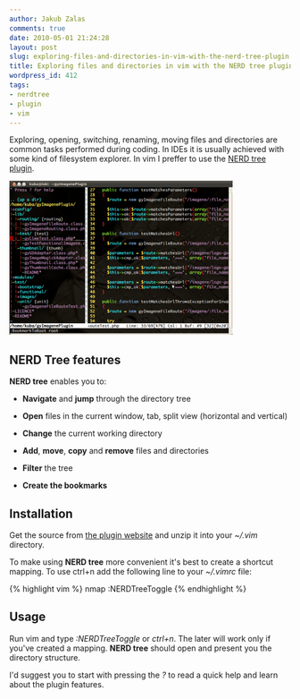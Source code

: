 ```yaml
---
author: Jakub Zalas
comments: true
date: 2010-05-01 21:24:28
layout: post
slug: exploring-files-and-directories-in-vim-with-the-nerd-tree-plugin
title: Exploring files and directories in vim with the NERD tree plugin
wordpress_id: 412
tags:
- nerdtree
- plugin
- vim
---
```


Exploring, opening, switching, renaming, moving files and directories are common tasks performed during coding. In IDEs it is usually achieved with some kind of filesystem explorer. In vim I preffer to use the [NERD tree plugin](http://www.vim.org/scripts/script.php?script_id=1658).

<div class="text-center">
    <a href="/uploads/wp/2010/05/nerdtree.png"><img src="/uploads/wp/2010/05/nerdtree-400x275.png" title="NERD tree plugin for vim" alt="NERD tree plugin for vim" class="img-responsive" /></a>
</div>


## NERD Tree features


**NERD tree** enables you to:



	
  * **Navigate** and **jump** through the directory tree

	
  * **Open** files in the current window, tab, split view (horizontal and vertical)

	
  * **Change** the current working directory

	
  * **Add**, **move**, **copy** and **remove** files and directories

	
  * **Filter** the tree

	
  * **Create the bookmarks**




## Installation


Get the source from [the plugin website](http://www.vim.org/scripts/script.php?script_id=1658) and unzip it into your _~/.vim_ directory.

To make   using **NERD tree** more convenient it's best to create a shortcut mapping. To use ctrl+n add the following line to your _~/.vimrc_ file:

    
{% highlight vim %}
nmap <silent> <c-n> :NERDTreeToggle<CR>
{% endhighlight %}



## Usage


Run vim and type _:NERDTreeToggle_ or _ctrl+n_. The later will work only if you've created a   mapping. **NERD tree** should open and present you the directory structure.

I'd suggest you to start with pressing the _?_ to read a quick help and learn about the plugin features.


<div class="text-center">
    <object width="425" height="344" data="http://www.youtube.com/v/8jWL3wZSOkY&amp;hl=en&amp;fs=1" type="application/x-shockwave-flash">
        <param name="allowFullScreen" value="true" />
        <param name="allowscriptaccess" value="always" />
        <param name="src" value="http://www.youtube.com/v/8jWL3wZSOkY&amp;hl=en&amp;fs=1" />
        <param name="allowfullscreen" value="true" />
    </object>
</div>

